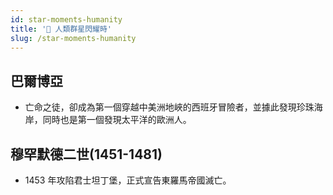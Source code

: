 ```yaml
---
id: star-moments-humanity
title: '📗 人類群星閃耀時'
slug: /star-moments-humanity
---
```


## 巴爾博亞

- 亡命之徒，卻成為第一個穿越中美洲地峽的西班牙冒險者，並據此發現珍珠海岸，同時也是第一個發現太平洋的歐洲人。

## 穆罕默德二世(1451-1481)

- 1453 年攻陷君士坦丁堡，正式宣告東羅馬帝國滅亡。
